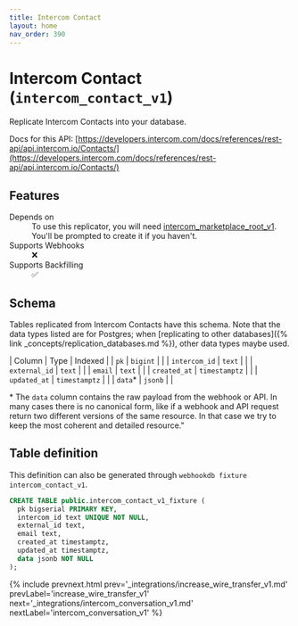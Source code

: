 ```yaml
---
title: Intercom Contact
layout: home
nav_order: 390
---
```


# Intercom Contact (`intercom_contact_v1`)

Replicate Intercom Contacts into your database.

Docs for this API: [https://developers.intercom.com/docs/references/rest-api/api.intercom.io/Contacts/](https://developers.intercom.com/docs/references/rest-api/api.intercom.io/Contacts/)

## Features

<dl>
<dt>Depends on</dt>
<dd>To use this replicator, you will need <a href="{% link _integrations/intercom_marketplace_root_v1.md %}">intercom_marketplace_root_v1</a>. You'll be prompted to create it if you haven't.</dd>

<dt>Supports Webhooks</dt>
<dd>❌</dd>
<dt>Supports Backfilling</dt>
<dd>✅</dd>

</dl>

## Schema

Tables replicated from Intercom Contacts have this schema.
Note that the data types listed are for Postgres;
when [replicating to other databases]({% link _concepts/replication_databases.md %}),
other data types maybe used.

| Column | Type | Indexed |
| `pk` | `bigint` |  |
| `intercom_id` | `text` |  |
| `external_id` | `text` |  |
| `email` | `text` |  |
| `created_at` | `timestamptz` |  |
| `updated_at` | `timestamptz` |  |
| `data`* | `jsonb` |  |

<span class="fs-3">* The `data` column contains the raw payload from the webhook or API.
In many cases there is no canonical form, like if a webhook and API request return
two different versions of the same resource.
In that case we try to keep the most coherent and detailed resource."</span>

## Table definition

This definition can also be generated through `webhookdb fixture intercom_contact_v1`.

```sql
CREATE TABLE public.intercom_contact_v1_fixture (
  pk bigserial PRIMARY KEY,
  intercom_id text UNIQUE NOT NULL,
  external_id text,
  email text,
  created_at timestamptz,
  updated_at timestamptz,
  data jsonb NOT NULL
);
```

{% include prevnext.html prev='_integrations/increase_wire_transfer_v1.md' prevLabel='increase_wire_transfer_v1' next='_integrations/intercom_conversation_v1.md' nextLabel='intercom_conversation_v1' %}
